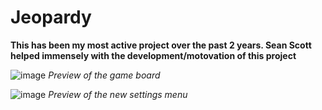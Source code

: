 # Jeopardy

**This has been my most active project over the past 2 years. Sean Scott helped immensely with the development/motovation of this project**
 
![image](https://user-images.githubusercontent.com/91269723/200623888-5fed63be-6b7f-4334-a9cd-5a9e8922f834.png)
*Preview of the game board*


![image](https://user-images.githubusercontent.com/91269723/202751058-05baf3de-27e0-4893-b4b5-379ff45d2a1d.png)
*Preview of the new settings menu*
